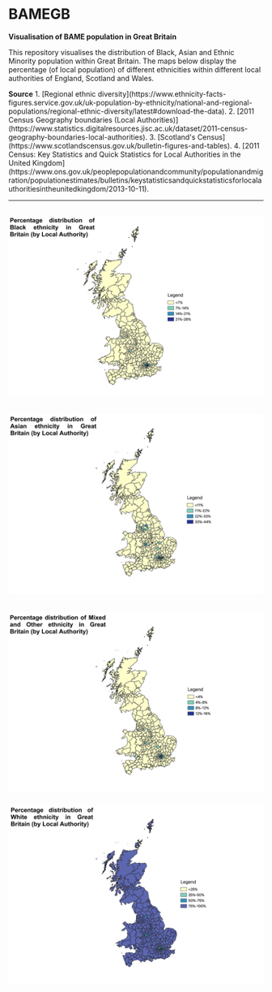 # BAMEGB
<b>Visualisation of BAME population in Great Britain</b>
<br>
<p>This repository visualises the distribution of Black, Asian and Ethnic Minority population within Great Britain. The maps below display the percentage (of local population) of different ethnicities within different local authorities of England, Scotland and Wales.</p>
<b>Source</b>
1. [Regional ethnic diversity](https://www.ethnicity-facts-figures.service.gov.uk/uk-population-by-ethnicity/national-and-regional-populations/regional-ethnic-diversity/latest#download-the-data).
2. [2011 Census Geography boundaries (Local Authorities)](https://www.statistics.digitalresources.jisc.ac.uk/dataset/2011-census-geography-boundaries-local-authorities).
3. [Scotland's Census](https://www.scotlandscensus.gov.uk/bulletin-figures-and-tables).
4. [2011 Census: Key Statistics and Quick Statistics for Local Authorities in the United Kingdom](https://www.ons.gov.uk/peoplepopulationandcommunity/populationandmigration/populationestimates/bulletins/keystatisticsandquickstatisticsforlocalauthoritiesintheunitedkingdom/2013-10-11).

---
![Black distribution](/Images/GB_Black.jpeg)
---
![Asian distribution](/Images/GB_Asian.jpeg)
---
![Minority Ethnic distribution](/Images/GB_Minority_Ethnic.jpeg)
---
![White distribution](/Images/GB_White.jpeg)
